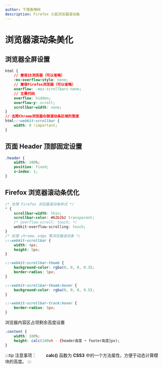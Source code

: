 ```yaml
---
author: 下落香樟树
description: Firefox 火狐浏览器滚动条
---
```


# 浏览器滚动条美化

## 浏览器全屏设置

```css title="CSS 样式"
html {
	// 兼容IE浏览器（可以省略）
	-ms-overflow-style: none;
	// 兼容Firefox浏览器（可以省略）
	overflow: -moz-scrollbars-none;
	// 主要代码
	overflow: hidden;
	overflow-y: scroll;
	scrollbar-width: none;
}
// 去除Chrome浏览器右侧滚动条区域的宽度
html::-webkit-scrollbar {
	width: 0 !important;
}
```

## 页面 Header 顶部固定设置

```css title="CSS 样式"
.header {
	width: 100%;
	position: fixed;
	z-index: 1;
}
```

## Firefox 浏览器滚动条优化

```css title="Firefox 浏览器滚动条优化"
/* 处理 Firefox 浏览器滚动条样式 */
* {
	scrollbar-width: thin;
	scrollbar-color: #b2b2b2 transparent;
	/* overflow-scroll: touch; */
	webkit-overflow-scrolling: touch;
}
/* 处理 chrome、edge 等浏览器滚动条 */
::-webkit-scrollbar {
	width: 4px;
	height: 5px;
}

::-webkit-scrollbar-thumb {
	background-color: rgba(0, 0, 0, 0.3);
	border-radius: 5px;
}

::-webkit-scrollbar-thumb:hover {
	background-color: rgba(0, 0, 0, 0.5);
}

::-webkit-scrollbar-track:hover {
	border-radius: 5px;
}
```

浏览器内容区占领剩余高度设置

```css title="CSS 样式"
.content {
	width: 100%;
	height: calc(100vh - {header高度 + footer高度}px);
}
```

:::tip 注意事项：
&emsp;&emsp;**calc()** 函数为 **CSS3** 中的一个方法属性，方便于动态计算模块的高度。
:::
